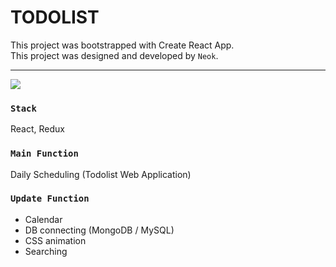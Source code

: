 # TODOLIST

This project was bootstrapped with Create React App. <br>
This project was designed and developed by `Neok`. <br>

<hr>

<img src="https://user-images.githubusercontent.com/35194760/63636878-630f4680-c6b0-11e9-8dde-e53c960fc268.png" />
<br>

### `Stack`

React, Redux


### `Main Function`

Daily Scheduling (Todolist Web Application)


### `Update Function`

- Calendar
- DB connecting (MongoDB / MySQL)
- CSS animation
- Searching

